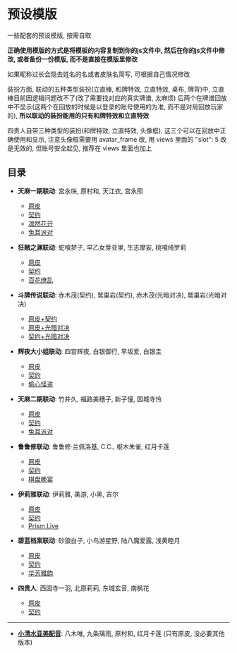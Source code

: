 # 预设模版

一些配套的预设模版, 按需自取

**正确使用模版的方式是将模板的内容复制到你的js文件中, 然后在你的js文件中修改, 或者备份一份模版, 而不是直接在模版里修改**

如果昵称过长会隐去姓名的名或者皮肤名简写, 可根据自己情况修改

装扮方面, 联动的五种类型装扮(立直棒, 和牌特效, 立直特效, 桌布, 牌背)中, 立直棒目前因逻辑问题改不了(改了需要找对应的真实牌谱, 太麻烦)
后两个在牌谱回放中不显示(这两个在回放的时候是以登录的账号使用的为准, 而不是对局回放玩家的), **所以联动的装扮能用的只有和牌特效和立直特效**

四贵人自带三种类型的装扮(和牌特效, 立直特效, 头像框), 这三个可以在回放中正确使用和显示, 
注意头像框需要用 avatar_frame 改, 用 views 里面的 "slot": 5 改是无效的, 但账号安全起见, 推荐在 views 里面也加上

## 目录

- **天麻一期联动**: 宫永咲, 原村和, 天江衣, 宫永照
  - [原皮](天麻一期联动/原皮.js)
  - [契约](天麻一期联动/契约.js)
  - [凛然花开](天麻一期联动/凛然花开.js)
  - [兔耳派对](天麻一期联动/兔耳派对.js)

- **狂赌之渊联动**: 蛇喰梦子, 早乙女芽亚里, 生志摩妄, 桃喰绮罗莉
  - [原皮](狂赌之渊联动/原皮.js)
  - [契约](狂赌之渊联动/契约.js)
  - [百花缭乱](狂赌之渊联动/百花撩乱.js)

- **斗牌传说联动**: 赤木茂(契约), 鹫巢岩(契约), 赤木茂(光暗对决), 鹫巢岩(光暗对决)
  - [原皮+契约](斗牌传说联动/原皮_契约.js)
  - [原皮+光暗对决](斗牌传说联动/原皮_光暗对决.js)
  - [契约+光暗对决](斗牌传说联动/契约_光暗对决.js)

- **辉夜大小姐联动**: 四宫辉夜, 白银御行, 早坂爱, 白银圭
  - [原皮](辉夜大小姐联动/原皮.js)
  - [契约](辉夜大小姐联动/契约.js)
  - [偷心怪盗](辉夜大小姐联动/偷心怪盗.js)
 
- **天麻二期联动**: 竹井久, 福路美穗子, 新子憧, 园城寺怜
  - [原皮](天麻二期联动/原皮.js)
  - [契约](天麻二期联动/契约.js)
  - [兔耳派对](天麻二期联动/兔耳派对.js)

- **鲁鲁修联动**: 鲁鲁修·兰佩洛基, C.C., 枢木朱雀, 红月卡莲
  - [原皮](鲁鲁修联动/原皮.js)
  - [契约](鲁鲁修联动/契约.js)
  - [棋盘晚宴](鲁鲁修联动/棋盘晚宴.js)

- **伊莉雅联动**: 伊莉雅, 美游, 小黑, 吉尔
  - [原皮](伊莉雅联动/原皮.js)
  - [契约](伊莉雅联动/契约.js)
  - [Prism Live](伊莉雅联动/Prism_Live.js)

- **碧蓝档案联动**: 砂狼白子, 小鸟游星野, 陆八魔爱露, 浅黄睦月
  - [原皮](碧蓝档案联动/原皮.js)
  - [契约](碧蓝档案联动/契约.js)
  - [华芳雅韵](碧蓝档案联动/华芳雅韵.js)

- **四贵人**: 西园寺一羽, 北原莉莉, 东城玄音, 南枫花
  - [原皮](四贵人/原皮.js)
  - [契约](四贵人/契约.js)

---

- **[小清水亚美配音](小清水亚美配音.js)**: 八木唯, 九条璃雨, 原村和, 红月卡莲 (只有原皮, 没必要其他版本)
